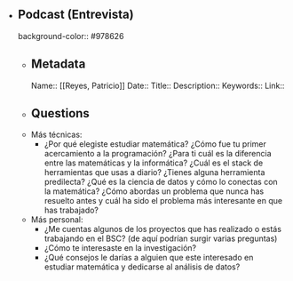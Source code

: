 - ## Podcast (Entrevista)
  background-color:: #978626
	- ## Metadata
	  Name:: [[Reyes, Patricio]]
	  Date::
	  Title::
	  Description::
	  Keywords::
	  Link::
	- ## Questions
	- Más técnicas:
		- ¿Por qué elegiste estudiar matemática?
		  ¿Cómo fue tu primer acercamiento a la programación?
		  ¿Para ti cuál es la diferencia entre las matemáticas y la informática?
		  ¿Cuál es el stack de herramientas que usas a diario?
		  ¿Tienes alguna herramienta predilecta?
		  ¿Qué es la ciencia de datos y cómo lo conectas con la matemática?
		  ¿Cómo abordas un problema que nunca has resuelto antes y cuál ha sido el problema más interesante en que has trabajado?
	- Más personal:
		- ¿Me cuentas algunos de los proyectos que has realizado  o estás trabajando en el BSC? (de aquí podrían surgir varias preguntas)
		- ¿Cómo te interesaste en la investigación?
		- ¿Qué consejos le darías a alguien que este interesado en estudiar matemática y dedicarse al análisis de datos?